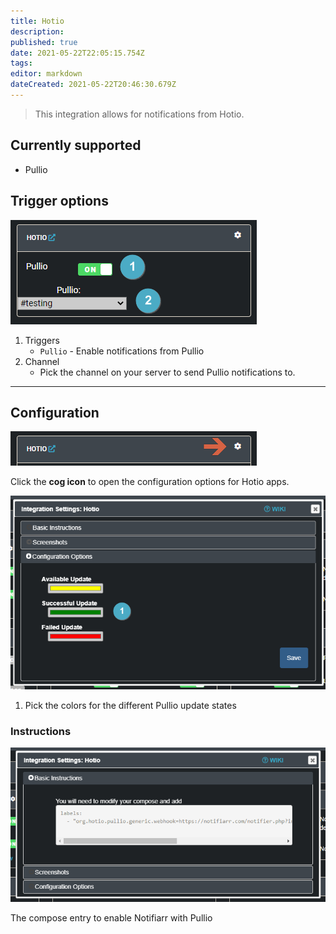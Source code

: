 ```yaml
---
title: Hotio
description: 
published: true
date: 2021-05-22T22:05:15.754Z
tags: 
editor: markdown
dateCreated: 2021-05-22T20:46:30.679Z
---
```


> This integration allows for notifications from Hotio.


## Currently supported

- Pullio

## Trigger options

![trigger-channels.png](/hotio/trigger-channels.png)

1. Triggers
    - `Pullio` - Enable notifications from Pullio
1. Channel
    - Pick the channel on your server to send Pullio notifications to.

---

## Configuration
![open-configuration.png](/hotio/open-configuration.png)

Click the **cog icon** to open the configuration options for Hotio apps.

![configuration.png](/hotio/configuration.png)


1. Pick the colors for the different Pullio update states

### Instructions
![instructions.png](/hotio/instructions.png)

The compose entry to enable Notifiarr with Pullio